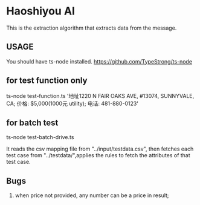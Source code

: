 # Haoshiyou AI

This is the extraction algorithm that extracts data from the message.

## USAGE

You should have ts-node installed.
https://github.com/TypeStrong/ts-node

## for test function only

ts-node test-function.ts '地址1220 N FAIR OAKS AVE, #13074, SUNNYVALE, CA; 价格: $5,000(1000元 utility); 电话: 481-880-0123'

## for batch test

ts-node test-batch-drive.ts

It reads the csv mapping file from "../input/testdata.csv", then fetches each test case from "../testdata/<filename>",applies the rules to fetch the attributes of that test case.

## Bugs

1. when price not provided, any number can be a price in result;
